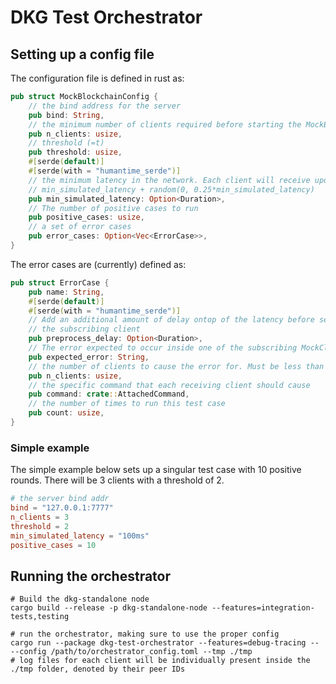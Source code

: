 # DKG Test Orchestrator

## Setting up a config file
The configuration file is defined in rust as:
```rust
pub struct MockBlockchainConfig {
	// the bind address for the server
	pub bind: String,
	// the minimum number of clients required before starting the MockBlockchain (=n)
	pub n_clients: usize,
	// threshold (=t)
	pub threshold: usize,
	#[serde(default)]
	#[serde(with = "humantime_serde")]
	// the minimum latency in the network. Each client will receive updates at
	// min_simulated_latency + random(0, 0.25*min_simulated_latency)
	pub min_simulated_latency: Option<Duration>,
	// The number of positive cases to run
	pub positive_cases: usize,
	// a set of error cases
	pub error_cases: Option<Vec<ErrorCase>>,
}
```

The error cases are (currently) defined as:

```rust
pub struct ErrorCase {
	pub name: String,
	#[serde(default)]
	#[serde(with = "humantime_serde")]
	// Add an additional amount of delay ontop of the latency before sending the notification to
	// the subscribing client
	pub preprocess_delay: Option<Duration>,
	// The error expected to occur inside one of the subscribing MockClients
	pub expected_error: String,
	// the number of clients to cause the error for. Must be less than or equal to `min_clients`
	pub n_clients: usize,
	// the specific command that each receiving client should cause
	pub command: crate::AttachedCommand,
	// the number of times to run this test case
	pub count: usize,
}
```

### Simple example
The simple example below sets up a singular test case with 10 positive rounds. There will be 3 clients with a threshold of 2.
```toml
# the server bind addr
bind = "127.0.0.1:7777"
n_clients = 3
threshold = 2
min_simulated_latency = "100ms"
positive_cases = 10
```


## Running the orchestrator
```
# Build the dkg-standalone node
cargo build --release -p dkg-standalone-node --features=integration-tests,testing

# run the orchestrator, making sure to use the proper config
cargo run --package dkg-test-orchestrator --features=debug-tracing -- --config /path/to/orchestrator_config.toml --tmp ./tmp
# log files for each client will be individually present inside the ./tmp folder, denoted by their peer IDs
```